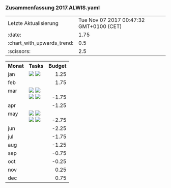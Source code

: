 ### Zusammenfassung 2017.ALWIS.yaml
<table>
            <tr>
                <td>Letzte Aktualisierung</td><td>Tue Nov 07 2017 00:47:32 GMT+0100 (CET)</td>
            </tr>
            <tr>
                <td>:date:</td><td>1.75</td>
            </tr>
            <tr>
                <td> :chart_with_upwards_trend: </td><td>0.5</td>
            </tr>
            <tr>
                <td>:scissors:</td><td>2.5</td>
            </tr>
        </table>

 <table>
                        <tr>
                            <th valign="top" align="left">Monat</th>
                            <th valign="top" align="left">Tasks</th>
                            <th valign="bottom" align="right">Budget</th>
                            </tr>
        
<tr>
                                <td valign="top">jan</td>
                            <td>
<a href="https://github.com/cismet/wupp/issues/1043"><img src="https://img.shields.io/badge/%231043%20-Billing%20%20%20Rechnungsanlage%20ben%C3%B6tigt%20Trennung%20der%20Baulasten%20und%20der%20Katasterausz%C3%BCge%20(1MT)%09%09%09%09-green.svg?style=flat?maxAge=1"/></a>
<a href="https://github.com/cismet/wupp/issues/1043"><img src="https://img.shields.io/badge/cons%20-1-yellow.svg?style=flat?maxAge=1"/></a>
<br>
</td>
                            <td align="right" valign="bottom">1.25</td>
                    </tr>
<tr>
                                <td valign="top">feb</td>
                            <td>
</td>
                            <td align="right" valign="bottom">1.75</td>
                    </tr>
<tr>
                                <td valign="top">mar</td>
                            <td>
<a href="https://github.com/cismet/wupp/issues/1118"><img src="https://img.shields.io/badge/%231118%20-Vermessungsunterlagenportal%3A%20unerwarteter%20Fehler%20ist%20beim%20Ausf%C3%BChren%20des%20Tasks%20NAS_Komplett%20(1%20MT)%09%09%09%09-green.svg?style=flat?maxAge=1"/></a>
<a href="https://github.com/cismet/wupp/issues/1118"><img src="https://img.shields.io/badge/cons%20-1-yellow.svg?style=flat?maxAge=1"/></a>
<br>
<a href="https://github.com/cismet/wupp/issues/1059"><img src="https://img.shields.io/badge/%231059%20-Anbindung%20Bestellformular%20Amtliche%20Basiskarte%20(ABK)%20(3%20MT)%09%09%09%09-green.svg?style=flat?maxAge=1"/></a>
<a href="https://github.com/cismet/wupp/issues/1059"><img src="https://img.shields.io/badge/cons%20-3-yellow.svg?style=flat?maxAge=1"/></a>
<br>
</td>
                            <td align="right" valign="bottom">-1.75</td>
                    </tr>
<tr>
                                <td valign="top">apr</td>
                            <td>
</td>
                            <td align="right" valign="bottom">-1.25</td>
                    </tr>
<tr>
                                <td valign="top">may</td>
                            <td>
<a href="https://github.com/cismet/wupp/issues/1150"><img src="https://img.shields.io/badge/%231150%20-Nutzername%20in%20WuNDa%20an%203A%20Server%20durchreichen%3F%20(0%2C5%20MT)%09%09%09%09-green.svg?style=flat?maxAge=1"/></a>
<a href="https://github.com/cismet/wupp/issues/1150"><img src="https://img.shields.io/badge/cons%20-0.5-yellow.svg?style=flat?maxAge=1"/></a>
<br>
<a href="https://github.com/cismet/wupp/issues/1149"><img src="https://img.shields.io/badge/%231149%20-Sammelissue%20und%20ToDo%09%09%09%09-green.svg?style=flat?maxAge=1"/></a>
<a href="https://github.com/cismet/wupp/issues/1149"><img src="https://img.shields.io/badge/cons%20-1.5-orange.svg?style=flat?maxAge=1"/></a>
<br>
</td>
                            <td align="right" valign="bottom">-2.75</td>
                    </tr>
<tr>
                                <td valign="top">jun</td>
                            <td>
</td>
                            <td align="right" valign="bottom">-2.25</td>
                    </tr>
<tr>
                                <td valign="top">jul</td>
                            <td>
</td>
                            <td align="right" valign="bottom">-1.75</td>
                    </tr>
<tr>
                                <td valign="top">aug</td>
                            <td>
</td>
                            <td align="right" valign="bottom">-1.25</td>
                    </tr>
<tr>
                                <td valign="top">sep</td>
                            <td>
</td>
                            <td align="right" valign="bottom">-0.75</td>
                    </tr>
<tr>
                                <td valign="top">oct</td>
                            <td>
</td>
                            <td align="right" valign="bottom">-0.25</td>
                    </tr>
<tr>
                                <td valign="top">nov</td>
                            <td>
</td>
                            <td align="right" valign="bottom">0.25</td>
                    </tr>
<tr>
                                <td valign="top">dec</td>
                            <td>
</td>
                            <td align="right" valign="bottom">0.75</td>
                    </tr>
</table>
